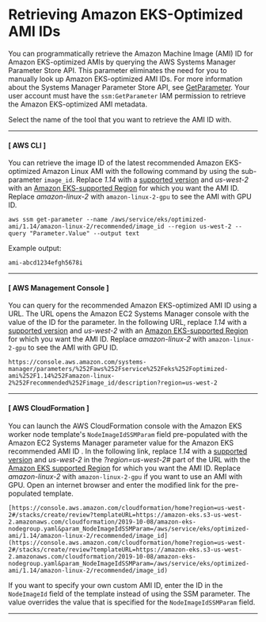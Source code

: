 # Retrieving Amazon EKS\-Optimized AMI IDs<a name="retrieve-ami-id"></a>

You can programmatically retrieve the Amazon Machine Image \(AMI\) ID for Amazon EKS\-optimized AMIs by querying the AWS Systems Manager Parameter Store API\. This parameter eliminates the need for you to manually look up Amazon EKS\-optimized AMI IDs\. For more information about the Systems Manager Parameter Store API, see [GetParameter](https://docs.aws.amazon.com/systems-manager/latest/APIReference/API_GetParameter.html)\. Your user account must have the `ssm:GetParameter` IAM permission to retrieve the Amazon EKS\-optimized AMI metadata\.

Select the name of the tool that you want to retrieve the AMI ID with\.

------
#### [ AWS CLI ]

You can retrieve the image ID of the latest recommended Amazon EKS\-optimized Amazon Linux AMI with the following command by using the sub\-parameter `image_id`\. Replace *1\.14* with a [supported version](platform-versions.md) and *us\-west\-2* with an [Amazon EKS\-supported Region](https://docs.aws.amazon.com/general/latest/gr/rande.html#eks_region) for which you want the AMI ID\. Replace *amazon\-linux\-2* with `amazon-linux-2-gpu` to see the AMI with GPU ID\.

```
aws ssm get-parameter --name /aws/service/eks/optimized-ami/1.14/amazon-linux-2/recommended/image_id --region us-west-2 --query "Parameter.Value" --output text
```

Example output:

```
ami-abcd1234efgh5678i
```

------
#### [ AWS Management Console ]

You can query for the recommended Amazon EKS\-optimized AMI ID using a URL\. The URL opens the Amazon EC2 Systems Manager console with the value of the ID for the parameter\. In the following URL, replace *1\.14* with a [supported version](platform-versions.md) and *us\-west\-2* with an [Amazon EKS\-supported Region](https://docs.aws.amazon.com/general/latest/gr/rande.html#eks_region) for which you want the AMI ID\. Replace *amazon\-linux\-2* with `amazon-linux-2-gpu` to see the AMI with GPU ID\.

```
https://console.aws.amazon.com/systems-manager/parameters/%252Faws%252Fservice%252Feks%252Foptimized-ami%252F1.14%252Famazon-linux-2%252Frecommended%252Fimage_id/description?region=us-west-2
```

------
#### [ AWS CloudFormation ]

You can launch the AWS CloudFormation console with the Amazon EKS worker node template's `NodeImageIdSSMParam` field pre\-populated with the Amazon EC2 Systems Manager parameter value for the Amazon EKS recommended AMI ID \. In the following link, replace *1\.14* with a [supported version](platform-versions.md) and *us\-west\-2* in the *?region=us\-west\-2\#* part of the URL with the [Amazon EKS supported Region](https://docs.aws.amazon.com/general/latest/gr/rande.html#eks_region) for which you want the AMI ID\. Replace *amazon\-linux\-2* with `amazon-linux-2-gpu` if you want to use an AMI with GPU\. Open an internet browser and enter the modified link for the pre\-populated template\.

```
[https://console.aws.amazon.com/cloudformation/home?region=us-west-2#/stacks/create/review?templateURL=https://amazon-eks.s3-us-west-2.amazonaws.com/cloudformation/2019-10-08/amazon-eks-nodegroup.yaml&param_NodeImageIdSSMParam=/aws/service/eks/optimized-ami/1.14/amazon-linux-2/recommended/image_id](https://console.aws.amazon.com/cloudformation/home?region=us-west-2#/stacks/create/review?templateURL=https://amazon-eks.s3-us-west-2.amazonaws.com/cloudformation/2019-10-08/amazon-eks-nodegroup.yaml&param_NodeImageIdSSMParam=/aws/service/eks/optimized-ami/1.14/amazon-linux-2/recommended/image_id)
```

If you want to specify your own custom AMI ID, enter the ID in the `NodeImageId` field of the template instead of using the SSM parameter\. The value overrides the value that is specified for the `NodeImageIdSSMParam` field\.

------